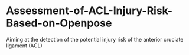 # Assessment-of-ACL-Injury-Risk-Based-on-Openpose
Aiming at the detection of the potential injury risk of the anterior cruciate ligament (ACL)
